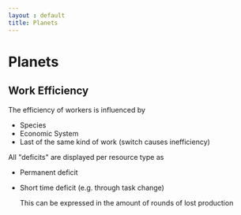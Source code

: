 ```yaml
---
layout : default
title: Planets
---
```

# Planets

## Work Efficiency
The efficiency of workers is influenced by 

- Species
- Economic System
- Last of the same kind of work (switch causes inefficiency)

All "deficits" are displayed per resource type as

- Permanent deficit
- Short time deficit  (e.g. through task change)
	
	This can be expressed in the amount of rounds of lost production